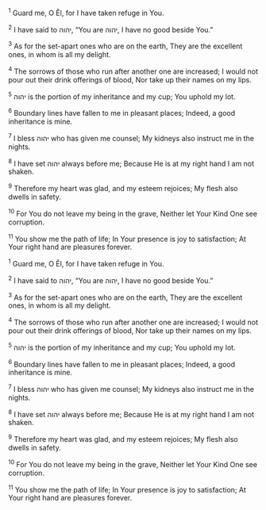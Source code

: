 <sup>1</sup> Guard me, O Ĕl, for I have taken refuge in You.

<sup>2</sup> I have said to יהוה, “You are יהוה, I have no good beside You.”

<sup>3</sup> As for the set-apart ones who are on the earth, They are the excellent ones, in whom is all my delight.

<sup>4</sup> The sorrows of those who run after another one are increased; I would not pour out their drink offerings of blood, Nor take up their names on my lips.

<sup>5</sup> יהוה is the portion of my inheritance and my cup; You uphold my lot.

<sup>6</sup> Boundary lines have fallen to me in pleasant places; Indeed, a good inheritance is mine.

<sup>7</sup> I bless יהוה who has given me counsel; My kidneys also instruct me in the nights.

<sup>8</sup> I have set יהוה always before me; Because He is at my right hand I am not shaken.

<sup>9</sup> Therefore my heart was glad, and my esteem rejoices; My flesh also dwells in safety.

<sup>10</sup> For You do not leave my being in the grave, Neither let Your Kind One see corruption.

<sup>11</sup> You show me the path of life; In Your presence is joy to satisfaction; At Your right hand are pleasures forever.

<sup>1</sup> Guard me, O Ĕl, for I have taken refuge in You.

<sup>2</sup> I have said to יהוה, “You are יהוה, I have no good beside You.”

<sup>3</sup> As for the set-apart ones who are on the earth, They are the excellent ones, in whom is all my delight.

<sup>4</sup> The sorrows of those who run after another one are increased; I would not pour out their drink offerings of blood, Nor take up their names on my lips.

<sup>5</sup> יהוה is the portion of my inheritance and my cup; You uphold my lot.

<sup>6</sup> Boundary lines have fallen to me in pleasant places; Indeed, a good inheritance is mine.

<sup>7</sup> I bless יהוה who has given me counsel; My kidneys also instruct me in the nights.

<sup>8</sup> I have set יהוה always before me; Because He is at my right hand I am not shaken.

<sup>9</sup> Therefore my heart was glad, and my esteem rejoices; My flesh also dwells in safety.

<sup>10</sup> For You do not leave my being in the grave, Neither let Your Kind One see corruption.

<sup>11</sup> You show me the path of life; In Your presence is joy to satisfaction; At Your right hand are pleasures forever.

